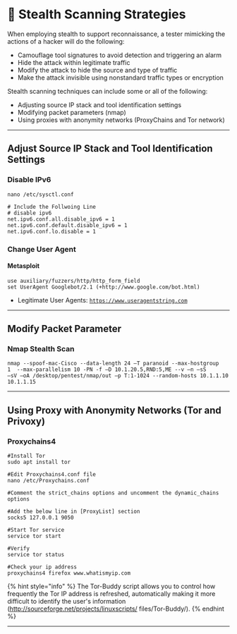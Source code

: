 # 🐹 Stealth Scanning Strategies

When employing stealth to support reconnaissance, a tester mimicking the actions of a hacker will do the following:

* Camouflage tool signatures to avoid detection and triggering an alarm
* Hide the attack within legitimate traffic
* Modify the attack to hide the source and type of traffic
* Make the attack invisible using nonstandard traffic types or encryption

Stealth scanning techniques can include some or all of the following:

* Adjusting source IP stack and tool identification settings
* Modifying packet parameters (nmap)
* Using proxies with anonymity networks (ProxyChains and Tor network)



***

## Adjust Source IP Stack and Tool Identification Settings

### Disable IPv6

```
nano /etc/sysctl.conf

# Include the Follwoing Line
# disable ipv6
net.ipv6.conf.all.disable_ipv6 = 1
net.ipv6.conf.default.disable_ipv6 = 1
net.ipv6.conf.lo.disable = 1
```

### Change User Agent

#### Metasploit

```
use auxiliary/fuzzers/http/http_form_field
set UserAgent Googlebot/2.1 (+http://www.google.com/bot.html)
```

* Legitimate User Agents: [`https://www.useragentstring.com`](https://www.useragentstring.com)



***

## Modify Packet Parameter

### Nmap Stealth Scan

```
nmap --spoof-mac-Cisco --data-length 24 –T paranoid --max-hostgroup
1  --max-parallelism 10 -PN -f –D 10.1.20.5,RND:5,ME --v –n –sS
–sV –oA /desktop/pentest/nmap/out –p T:1-1024 --random-hosts 10.1.1.10 10.1.1.15
```



***

## Using Proxy with Anonymity Networks (Tor and Privoxy)

### Proxychains4

```
#Install Tor
sudo apt install tor

#Edit Proxychains4.conf file
nano /etc/Proxychains.conf

#Comment the strict_chains options and uncomment the dynamic_chains options

#Add the below line in [ProxyList] section
socks5 127.0.0.1 9050

#Start Tor service
service tor start

#Verify 
service tor status

#Check your ip address
proxychains4 firefox www.whatismyip.com
```

{% hint style="info" %}
The Tor-Buddy script allows you to control how frequently the Tor IP address is refreshed, automatically making it more difficult to identify the user's information (http://sourceforge.net/projects/linuxscripts/ files/Tor-Buddy/).
{% endhint %}



***

